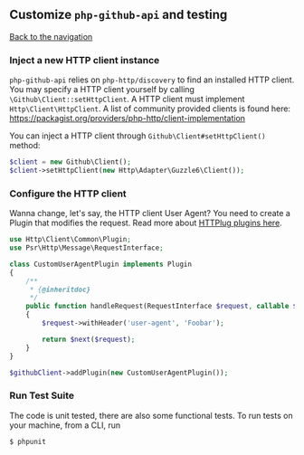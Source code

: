 ## Customize `php-github-api` and testing
[Back to the navigation](README.md)


### Inject a new HTTP client instance

`php-github-api` relies on `php-http/discovery` to find an installed HTTP client. You may specify a HTTP client
yourself by calling `\Github\Client::setHttpClient`. A HTTP client must implement `Http\Client\HttpClient`. A list of
community provided clients is found here: https://packagist.org/providers/php-http/client-implementation

You can inject a HTTP client through `Github\Client#setHttpClient()` method:

```php
$client = new Github\Client();
$client->setHttpClient(new Http\Adapter\Guzzle6\Client());
```

### Configure the HTTP client

Wanna change, let's say, the HTTP client User Agent? You need to create a Plugin that modifies the
request. Read more about [HTTPlug plugins here](http://docs.php-http.org/en/latest/plugins/introduction.html#how-it-works).

```php
use Http\Client\Common\Plugin;
use Psr\Http\Message\RequestInterface;

class CustomUserAgentPlugin implements Plugin
{
    /**
     * {@inheritdoc}
     */
    public function handleRequest(RequestInterface $request, callable $next, callable $first)
    {
        $request->withHeader('user-agent', 'Foobar');

        return $next($request);
    }
}

$githubClient->addPlugin(new CustomUserAgentPlugin());
```

### Run Test Suite

The code is unit tested, there are also some functional tests. To run tests on your machine, from a CLI, run

```bash
$ phpunit
```
